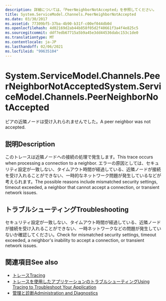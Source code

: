```yaml
---
description: 詳細については、「PeerNeighborNotAccepted」を参照してください。
title: System.ServiceModel.Channels.PeerNeighborNotAccepted
ms.date: 03/30/2017
ms.assetid: 77309bf5-37ba-4b90-b31f-c00ef044db0d
ms.openlocfilehash: 4d02169d2ab44b858f05d2f40661f3a4f4e825c5
ms.sourcegitcommit: ddf7edb67715a5b9a45e3dd44536dabc153c1de0
ms.translationtype: MT
ms.contentlocale: ja-JP
ms.lasthandoff: 02/06/2021
ms.locfileid: "99635104"
---
```

# <a name="systemservicemodelchannelspeerneighbornotaccepted"></a><span data-ttu-id="2f261-103">System.ServiceModel.Channels.PeerNeighborNotAccepted</span><span class="sxs-lookup"><span data-stu-id="2f261-103">System.ServiceModel.Channels.PeerNeighborNotAccepted</span></span>

<span data-ttu-id="2f261-104">ピアの近隣ノードは受け入れられませんでした。</span><span class="sxs-lookup"><span data-stu-id="2f261-104">A peer neighbor was not accepted.</span></span>  
  
## <a name="description"></a><span data-ttu-id="2f261-105">説明</span><span class="sxs-lookup"><span data-stu-id="2f261-105">Description</span></span>  

 <span data-ttu-id="2f261-106">このトレースは近隣ノードへの接続の処理で発生します。</span><span class="sxs-lookup"><span data-stu-id="2f261-106">This trace occurs when processing a connection to a neighbor.</span></span> <span data-ttu-id="2f261-107">エラーの原因としては、セキュリティ設定が一致しない、タイムアウト時間が経過している、近隣ノードが接続を受け入れることができない、一時的なネットワーク問題が発生しているなどが考えられます。</span><span class="sxs-lookup"><span data-stu-id="2f261-107">The possible reasons include mismatched security settings, timeout exceeded, a neighbor that cannot accept a connection, or transient network issues.</span></span>  
  
## <a name="troubleshooting"></a><span data-ttu-id="2f261-108">トラブルシューティング</span><span class="sxs-lookup"><span data-stu-id="2f261-108">Troubleshooting</span></span>  

 <span data-ttu-id="2f261-109">セキュリティ設定が一致しない、タイムアウト時間が経過している、近隣ノードが接続を受け入れることができない、一時ネットワークなどの問題が発生していないか確認してください。</span><span class="sxs-lookup"><span data-stu-id="2f261-109">Check for mismatched security settings, timeout exceeded, a neighbor's inability to accept a connection, or transient network issues.</span></span>  
  
## <a name="see-also"></a><span data-ttu-id="2f261-110">関連項目</span><span class="sxs-lookup"><span data-stu-id="2f261-110">See also</span></span>

- [<span data-ttu-id="2f261-111">トレース</span><span class="sxs-lookup"><span data-stu-id="2f261-111">Tracing</span></span>](index.md)
- [<span data-ttu-id="2f261-112">トレースを使用したアプリケーションのトラブルシューティング</span><span class="sxs-lookup"><span data-stu-id="2f261-112">Using Tracing to Troubleshoot Your Application</span></span>](using-tracing-to-troubleshoot-your-application.md)
- [<span data-ttu-id="2f261-113">管理と診断</span><span class="sxs-lookup"><span data-stu-id="2f261-113">Administration and Diagnostics</span></span>](../index.md)
